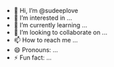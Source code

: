 - 👋 Hi, I’m @sudeeplove
- 👀 I’m interested in ...
- 🌱 I’m currently learning ...
- 💞️ I’m looking to collaborate on ...
- 📫 How to reach me ...
- 😄 Pronouns: ...
- ⚡ Fun fact: ...

<!---
sudeeplove/sudeeplove is a ✨ special ✨ repository because its `README.md` (this file) appears on your GitHub profile.
You can click the Preview link to take a look at your changes.
--->

